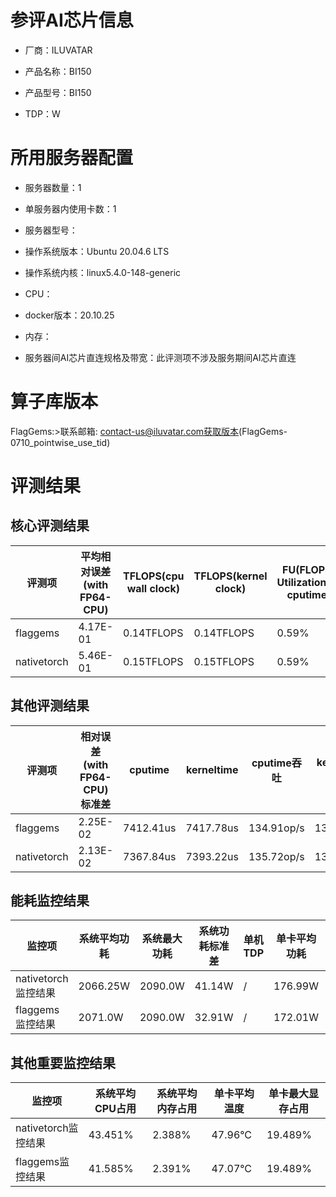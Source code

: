 # 参评AI芯片信息

* 厂商：ILUVATAR

* 产品名称：BI150
* 产品型号：BI150
* TDP：W

# 所用服务器配置

* 服务器数量：1


* 单服务器内使用卡数：1
* 服务器型号：
* 操作系统版本：Ubuntu 20.04.6 LTS
* 操作系统内核：linux5.4.0-148-generic
* CPU：
* docker版本：20.10.25
* 内存：
* 服务器间AI芯片直连规格及带宽：此评测项不涉及服务期间AI芯片直连

# 算子库版本
FlagGems:>联系邮箱: contact-us@iluvatar.com获取版本(FlagGems-0710_pointwise_use_tid)

# 评测结果

## 核心评测结果

| 评测项  | 平均相对误差(with FP64-CPU) | TFLOPS(cpu wall clock) | TFLOPS(kernel clock) | FU(FLOPS Utilization)-cputime | FU-kerneltime |
| ---- | -------------- | -------------- | ------------ | ------ | ----- |
| flaggems | 4.17E-01    | 0.14TFLOPS       | 0.14TFLOPS        | 0.59% | 0.59% |
| nativetorch | 5.46E-01    | 0.15TFLOPS      | 0.15TFLOPS      | 0.59%      | 0.59%    |

## 其他评测结果

| 评测项  | 相对误差(with FP64-CPU)标准差 | cputime | kerneltime | cputime吞吐 | kerneltime吞吐 | 无预热时延 | 预热后时延 |
| ---- | -------------- | -------------- | ------------ | ------------ | -------------- | -------------- | ------------ |
| flaggems | 2.25E-02    | 7412.41us       | 7417.78us        | 134.91op/s | 134.81op/s | 337903.93us | 7847.42us |
| nativetorch | 2.13E-02    | 7367.84us       | 7393.22us        | 135.72op/s | 135.26op/s | 7687.31us | 7652.91us |

## 能耗监控结果

| 监控项  | 系统平均功耗  | 系统最大功耗  | 系统功耗标准差 | 单机TDP | 单卡平均功耗 | 单卡最大功耗 | 单卡功耗标准差 | 单卡TDP |
| ---- | ------- | ------- | ------- | ----- | ------------ | ------------ | ------------- | ----- |
| nativetorch监控结果 | 2066.25W | 2090.0W | 41.14W   | /     | 176.99W       | 177.0W      | 0.12W        | 350W  |
| flaggems监控结果 | 2071.0W | 2090.0W | 32.91W   | /     | 172.01W       | 173.0W      | 0.12W        | 350W  |

## 其他重要监控结果

| 监控项  | 系统平均CPU占用 | 系统平均内存占用 | 单卡平均温度 | 单卡最大显存占用 |
| ---- | --------- | -------- | ------------ | -------------- |
| nativetorch监控结果 | 43.451%    | 2.388%   | 47.96°C       | 19.489%        |
| flaggems监控结果 | 41.585%    | 2.391%   | 47.07°C       | 19.489%        |
